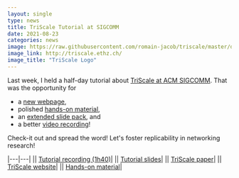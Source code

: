 ```yaml
---
layout: single
type: news
title: TriScale Tutorial at SIGCOMM
date: 2021-08-23
categories: news
image: https://raw.githubusercontent.com/romain-jacob/triscale/master/docs/assets/img/triscale_logo_vertical_border_color.svg
image_link: http://triscale.ethz.ch/
image_title: "TriScale Logo"
---
```


Last week, I held a half-day tutorial about [TriScale at ACM SIGCOMM](https://conferences.sigcomm.org/sigcomm/2021/triscale-tutorial.html). That was the opportunity for

- a [new webpage](http://triscale.ethz.ch/),
- polished [hands-on material](https://github.com/romain-jacob/triscale/blob/master/tutorial/README.md),
- an [extended slide pack](https://osf.io/9cvnd/), and
- a better [video recording](https://youtu.be/KVA0MZszI-4)!

Check-it out and spread the word! Let's foster replicability in networking research!

|---|---|
|<i class="fab fa-youtube"></i>| [Tutorial recording (1h40)](https://youtu.be/KVA0MZszI-4)|
|<i class="fas fa-desktop"></i>| [Tutorial slides](https://osf.io/9cvnd/)|
|<i class="fas fa-file"></i>| [TriScale paper](https://doi.org/10.5281/zenodo.3464273)|
|<i class="fas fa-globe"></i>| [TriScale website](http://triscale.ethz.ch/)|
|<i class="fas fa-pen-square"></i>| [Hands-on material](https://github.com/romain-jacob/triscale/blob/master/tutorial/README.md)|
